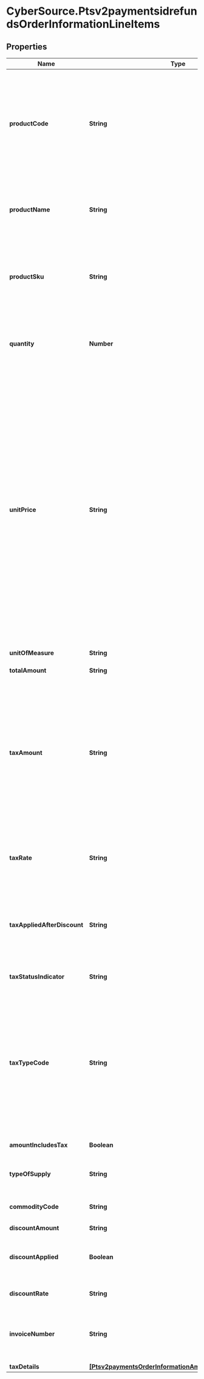 # CyberSource.Ptsv2paymentsidrefundsOrderInformationLineItems

## Properties
Name | Type | Description | Notes
------------ | ------------- | ------------- | -------------
**productCode** | **String** | Type of product. This value is used to determine the category that the product is in: electronic, handling, physical, service, or shipping. The default value is **default**.  If you are performing an authorization transaction (&#x60;processingOptions.capture&#x60; is set to &#x60;false&#x60;), and you set this field to a value other than default or any of the values related to shipping and handling, then the fields &#x60;quantity&#x60;, &#x60;productName&#x60;, and &#x60;productSku&#x60; are required.  See Appendix O, \&quot;Product Codes,\&quot; on page 373 for a list of valid values.  | [optional] 
**productName** | **String** | For an authorization or capture transaction (&#x60;processingOptions.capture&#x60; is set to &#x60;true&#x60; or &#x60;false&#x60; respectively), this field is required when _orderInformation.lineItems[].productCode_ is not set to **default** or one of the other values that are related to shipping and/or handling.  | [optional] 
**productSku** | **String** | Identification code for the product.  For an authorization or capture transaction (&#x60;processingOptions.capture&#x60; is set to &#x60;true&#x60; or &#x60;false&#x60;), this field is required when _orderInformation.lineItems[].productCode_ is not set to **default** or one of the other values that are related to shipping and/or handling.  | [optional] 
**quantity** | **Number** | For an authorization or capture transaction (&#x60;processingOptions.capture&#x60; is set to &#x60;true&#x60; or &#x60;false&#x60;), this field is required when _orderInformation.lineItems[].productCode_ is not set to **default** or one of the other values that are related to shipping and/or handling.  | [optional] 
**unitPrice** | **String** | Per-item price of the product. This value cannot be negative. You can include a decimal point (.), but you cannot include any other special characters. CyberSource truncates the amount to the correct number of decimal places.  For processor-specific information, see the amount field in [Credit Card Services Using the SCMP API.](http://apps.cybersource.com/library/documentation/dev_guides/CC_Svcs_SCMP_API/html)  **Important** Some processors have specific requirements and limitations, such as maximum amounts and maximum field lengths. This information is covered in: - Table 12, \&quot;Authorization Information for Specific Processors,\&quot; on page 36 - Table 16, \&quot;Capture Information for Specific Processors,\&quot; on page 51 - Table 20, \&quot;Credit Information for Specific Processors,\&quot; on page 65  **DCC for First Data**\\ This value is the original amount in your local currency. You must include this field. You cannot use grand_total_amount. See \&quot;Dynamic Currency Conversion for First Data,\&quot; page 113.  **FDMS South**\\ If you accept IDR or CLP currencies, see the entry for FDMS South in Table 12, \&quot;Authorization Information for Specific Processors,\&quot; on page 36.  **Zero Amount Authorizations**\\ If your processor supports zero amount authorizations, you can set this field to 0 for the authorization to check if the card is lost or stolen. See \&quot;Zero Amount Authorizations,\&quot; page 220.  | [optional] 
**unitOfMeasure** | **String** | Unit of measure, or unit of measure code, for the item.  | [optional] 
**totalAmount** | **String** | Total amount for the item. Normally calculated as the unit price x quantity.  | [optional] 
**taxAmount** | **String** | Total tax to apply to the product. This value cannot be negative. The tax amount and the offer amount must be in the same currency. The tax amount field is additive.  The following example uses a two-exponent currency such as USD:   1. You include each line item in your request.  ..- 1st line item has amount&#x3D;10.00, quantity&#x3D;1, and taxAmount&#x3D;0.80  ..- 2nd line item has amount&#x3D;20.00, quantity&#x3D;1, and taxAmount&#x3D;1.60  2. The total amount authorized will be 32.40, not 30.00 with 2.40 of tax included.  If you want to include the tax amount and also request the ics_tax service, see Tax Calculation Service Using the SCMP API.  This field is frequently used for Level II and Level III transactions. See Level II and Level III Processing Using the SCMP API.  | [optional] 
**taxRate** | **String** | Tax rate applied to the item. See \&quot;Numbered Elements,\&quot; page 14.  Visa: Valid range is 0.01 to 0.99 (1% to 99%, with only whole percentage values accepted; values with additional decimal places will be truncated).  Mastercard: Valid range is 0.00001 to 0.99999 (0.001% to 99.999%).  | [optional] 
**taxAppliedAfterDiscount** | **String** | Flag to indicate how you handle discount at the line item level.   - 0: no line level discount provided  - 1: tax was calculated on the post-discount line item total  - 2: tax was calculated on the pre-discount line item total  &#x60;Note&#x60; Visa will inset 0 (zero) if an invalid value is included in this field.  This field relates to the value in the _lineItems[].discountAmount_ field.  | [optional] 
**taxStatusIndicator** | **String** | Flag to indicate whether tax is exempted or not included.   - 0: tax not included  - 1: tax included  - 2: transaction is not subject to tax  | [optional] 
**taxTypeCode** | **String** | Type of tax being applied to the item. Possible values:  Below values are used by **RBS WorldPay Atlanta**, **FDC Nashville Global**, **Litle**   - 0000: unknown tax type  - 0001: federal/national sales tax  - 0002: state sales tax  - 0003: city sales tax  - 0004: local sales tax  - 0005: municipal sales tax  - 0006: other tax  - 0010: value-added tax (VAT)  - 0011: goods and services tax (GST)  - 0012: provincial sales tax  - 0013: harmonized sales tax  - 0014: Quebec sales tax (QST)  - 0020: room tax  - 0021: occupancy tax  - 0022: energy tax  - 0023: city tax  - 0024: county or parish sales tax  - 0025: county tax  - 0026: environment tax  - 0027: state and local sales tax (combined)  - Blank: Tax not supported on line item.  | [optional] 
**amountIncludesTax** | **Boolean** | Flag that indicates whether the tax amount is included in the Line Item Total.  Possible values:  - **true**  - **false**  | [optional] 
**typeOfSupply** | **String** | Flag to indicate whether the purchase is categorized as goods or services. Possible values:   - 00: goods  - 01: services  | [optional] 
**commodityCode** | **String** | Commodity code or International description code used to classify the item. Contact your acquirer for a list of codes.  | [optional] 
**discountAmount** | **String** | Discount applied to the item. | [optional] 
**discountApplied** | **Boolean** | Flag that indicates whether the amount is discounted.  If you do not provide a value but you set Discount Amount to a value greater than zero, then CyberSource sets this field to **true**.  Possible values:  - **true**  - **false**  | [optional] 
**discountRate** | **String** | Rate the item is discounted. Maximum of 2 decimal places.  Example 5.25 (&#x3D;5.25%)  | [optional] 
**invoiceNumber** | **String** | Field to support an invoice number for a transaction. You must specify the number of line items that will include an invoice number. By default, the first line item will include an invoice number field. The invoice number field can be included for up to 10 line items.  | [optional] 
**taxDetails** | [**[Ptsv2paymentsOrderInformationAmountDetailsTaxDetails]**](Ptsv2paymentsOrderInformationAmountDetailsTaxDetails.md) |  | [optional] 


